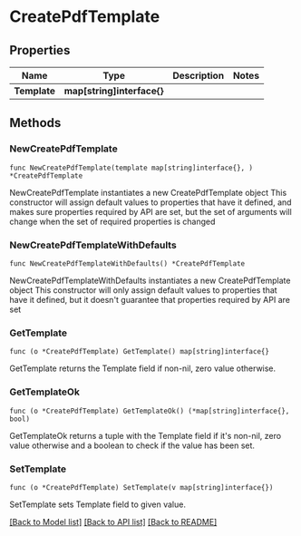 # CreatePdfTemplate

## Properties

Name | Type | Description | Notes
------------ | ------------- | ------------- | -------------
**Template** | **map[string]interface{}** |  | 

## Methods

### NewCreatePdfTemplate

`func NewCreatePdfTemplate(template map[string]interface{}, ) *CreatePdfTemplate`

NewCreatePdfTemplate instantiates a new CreatePdfTemplate object
This constructor will assign default values to properties that have it defined,
and makes sure properties required by API are set, but the set of arguments
will change when the set of required properties is changed

### NewCreatePdfTemplateWithDefaults

`func NewCreatePdfTemplateWithDefaults() *CreatePdfTemplate`

NewCreatePdfTemplateWithDefaults instantiates a new CreatePdfTemplate object
This constructor will only assign default values to properties that have it defined,
but it doesn't guarantee that properties required by API are set

### GetTemplate

`func (o *CreatePdfTemplate) GetTemplate() map[string]interface{}`

GetTemplate returns the Template field if non-nil, zero value otherwise.

### GetTemplateOk

`func (o *CreatePdfTemplate) GetTemplateOk() (*map[string]interface{}, bool)`

GetTemplateOk returns a tuple with the Template field if it's non-nil, zero value otherwise
and a boolean to check if the value has been set.

### SetTemplate

`func (o *CreatePdfTemplate) SetTemplate(v map[string]interface{})`

SetTemplate sets Template field to given value.



[[Back to Model list]](../README.md#documentation-for-models) [[Back to API list]](../README.md#documentation-for-api-endpoints) [[Back to README]](../README.md)


